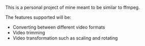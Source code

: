 This is a personal project of mine meant to be similar to ffmpeg.

The features supported will be:
- Converting between different video formats
- Video trimming
- Video transformation such as scaling and rotating